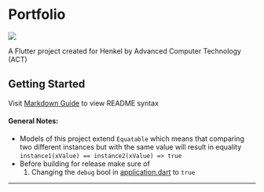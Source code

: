 # Portfolio
![](./assets/images/logo.png)

A Flutter project created for Henkel by Advanced Computer Technology (ACT)

## Getting Started
Visit [Markdown Guide](https://www.markdownguide.org/basic-syntax/) to view README syntax

#### General Notes:
- Models of this project extend `Equatable` which means that comparing two different instances but with the same value will result in equality `instance1(xValue) == instance2(xValue) => true`
- Before building for release make sure of
    1. Changing the `debug` bool in [application.dart](lib/application/application.dart) to `true`
---


